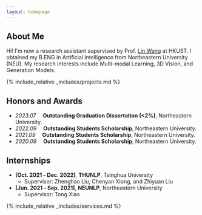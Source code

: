 ```yaml
---
layout: homepage
---
```


## About Me

Hi! I'm now a research assistant supervised by Prof. <a href="https://vlislab22.github.io/vlislab/linwang.html">Lin Wang</a> at HKUST.
I obtained my B.ENG in Artificial Intelligence from Northeastern University (NEU).
My research interests include Multi-modal Learning, 3D Vision, and Generation Models.


{% include_relative _includes/projects.md %}


## Honors and Awards

- *2023.07* &emsp;**Outstanding Graduation Dissertation (<2%)**, Northeastern University. 
- *2022.09* &emsp;**Outstanding Students Scholarship**, Northeastern University. 
- *2021.09* &emsp;**Outstanding Students Scholarship**, Northeastern University. 
- *2020.09* &emsp;**Outstanding Students Scholarship**, Northeastern University.


## Internships

- **[Oct. 2021 ‑ Dec. 2022]**, **THUNLP**, Tsinghua University
  - Supervisor: Zhenghao Liu, Chenyan Xiong, and Zhiyuan Liu
- **[Jun. 2021 ‑ Sep. 2021]**, **NEUNLP**, Northeastern University
  - Supervisor: Tong Xiao


{% include_relative _includes/services.md %}




<script type="text/javascript" id="clstr_globe" src="//clustrmaps.com/globe.js?d=Jd8OzMhdKMK1K5bnZn9Yn3pFyeY2ahWgCA6In0frwYc"></script>



